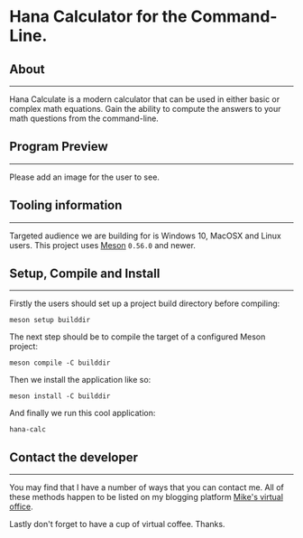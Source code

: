 # Hana Calculator for the Command-Line.

## About

* * *

Hana Calculate is a modern calculator that can be used
in either basic or complex math equations. Gain the
ability to compute the answers to your math questions
from the command-line.

## Program Preview

* * *

Please add an image for the user to see.

## Tooling information

* * *

Targeted audience we are building for is Windows 10, MacOSX and Linux users. This project uses
[Meson](https://mesonbuild.com/) `0.56.0` and newer.

## Setup, Compile and Install

* * *

Firstly the users should set up a project build directory before
compiling:

```console
meson setup builddir
```

The next step should be to compile the target of a configured
Meson project:

```console
meson compile -C builddir
```

Then we install the application like so:

```console
meson install -C builddir
```

And finally we run this cool application:

```console
hana-calc
```

## Contact the developer

* * *

You may find that I have a number of ways that you can contact
me. All of these methods happen to be listed on my blogging platform
[Mike's virtual office](https://michaelbrockus.home.blog/contact/).

Lastly don't forget to have a cup of virtual coffee. Thanks.

